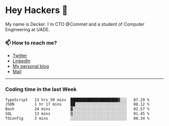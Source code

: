 # Hey Hackers 👋

My name is Decker. I`m CTO @Commet and a student of Computer Engineering at UADE.

### 📫 How to reach me?
- [Twitter](https://x.com/0xDecker) 
- [LinkedIn](https://www.linkedin.com/in/decker-urbano/) 
- [My personal blog](http://decker.sh) 
- [Mail](mailto:me@decker.sh)

---

### Coding time in the last Week

<!--START_SECTION:waka-->

```txt
TypeScript   13 hrs 50 mins  █████████████████████▓░░░   87.29 %
JSON         1 hr 17 mins    ██░░░░░░░░░░░░░░░░░░░░░░░   08.12 %
Bash         24 mins         ▓░░░░░░░░░░░░░░░░░░░░░░░░   02.57 %
SQL          13 mins         ▒░░░░░░░░░░░░░░░░░░░░░░░░   01.45 %
TSConfig     3 mins          ░░░░░░░░░░░░░░░░░░░░░░░░░   00.34 %
```

<!--END_SECTION:waka-->
